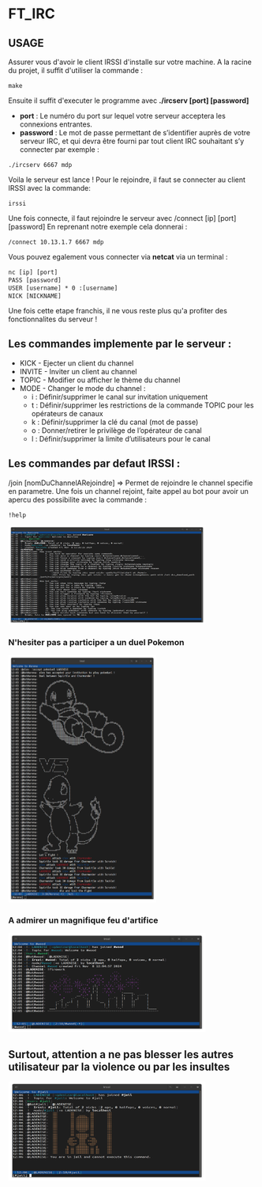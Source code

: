 # FT_IRC

## USAGE
Assurer vous d'avoir le client IRSSI d'installe sur votre machine.
A la racine du projet, il suffit d'utiliser la commande :

```
make
```
Ensuite il suffit d'executer le programme avec **./ircserv [port] [password]**
- **port** : Le numéro du port sur lequel votre serveur acceptera les connexions entrantes.
- **password** : Le mot de passe permettant de s’identifier auprès de votre serveur
IRC, et qui devra être fourni par tout client IRC souhaitant s’y connecter
par exemple :

```
./ircserv 6667 mdp
```
Voila le serveur est lance ! 
Pour le rejoindre,  il faut se connecter au client IRSSI avec la commande:
```
irssi
```
Une fois connecte, il faut rejoindre le serveur avec /connect [ip] [port] [password]
En reprenant notre exemple cela donnerai :
```
/connect 10.13.1.7 6667 mdp
```

Vous pouvez egalement vous connecter via **netcat** via un terminal :
```
nc [ip] [port]
PASS [password]
USER [username] * 0 :[username]
NICK [NICKNAME]
```
Une fois cette etape franchis, il ne vous reste plus qu'a profiter des fonctionnalites du serveur !

## Les commandes implemente par le serveur :
- KICK - Ejecter un client du channel
- INVITE - Inviter un client au channel
- TOPIC - Modifier ou afficher le thème du channel
- MODE - Changer le mode du channel :
  - i : Définir/supprimer le canal sur invitation uniquement
  - t : Définir/supprimer les restrictions de la commande TOPIC pour les opérateurs de canaux
  - k  : Définir/supprimer la clé du canal (mot de passe)
  - o : Donner/retirer le privilège de l’opérateur de canal
  - l : Définir/supprimer la limite d’utilisateurs pour le canal

## Les commandes par defaut IRSSI :
/join [nomDuChannelARejoindre] => Permet de rejoindre le channel specifie en parametre.
Une fois un channel rejoint, faite appel au bot pour avoir un apercu des possibilite avec la commande :
```
!help
```
<div>
  <img src="screenshot/IRC.png" width="400" height="200">
<div>

### N'hesiter pas a participer a un duel Pokemon
<div>
  <img src="screenshot/IRCPOKE.png" width="300" height="500">
<div>
  
### A admirer un magnifique feu d'artifice
<div>
  <img src="screenshot/IRCFIRE.png" width="400" height="200">
<div>

## Surtout, attention a ne pas blesser les autres utilisateur par la violence ou par les insultes
<div>
  <img src="screenshot/JAIL.png" width="400" height="200">
<div>






